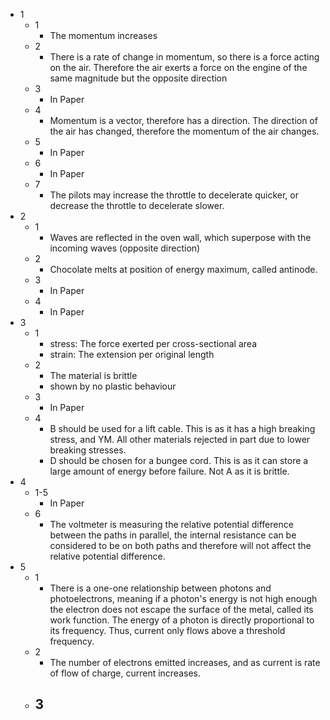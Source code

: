- 1
	- 1
		- The momentum increases
	- 2
		- There is a rate of change in momentum, so there is a force acting on the air. Therefore the air exerts a force on the engine of the same magnitude but the opposite direction
	- 3
		- In Paper
	- 4
		- Momentum is a vector, therefore has a direction. The direction of the air has changed, therefore the momentum of the air changes.
	- 5
		- In Paper
	- 6
		- In Paper
	- 7
		- The pilots may increase the throttle to decelerate quicker, or decrease the throttle to decelerate slower.
- 2
	- 1
		- Waves are reflected in the oven wall, which superpose with the incoming waves (opposite direction)
	- 2
		- Chocolate melts at position of energy maximum, called antinode.
	- 3
		- In Paper
	- 4
		- In Paper
- 3
	- 1
		- stress: The force exerted per cross-sectional area
		- strain: The extension per original length
	- 2
		- The material is brittle
		- shown by no plastic behaviour
	- 3
		- In Paper
	- 4
		- B should be used for a lift cable. This is as it has a high breaking stress, and YM. All other materials rejected in part due to lower breaking stresses.
		- D should be chosen for a bungee cord. This is as it can store a large amount of energy before failure. Not A as it is brittle.
- 4
	- 1-5
		- In Paper
	- 6
		- The voltmeter is measuring the relative potential difference between the paths in parallel, the internal resistance can be considered to be on both paths and therefore will not affect the relative potential difference.
- 5
	- 1
		- There is a one-one relationship between photons and photoelectrons, meaning if a photon's energy is not high enough the electron does not escape the surface of the metal, called its work function. The energy of a photon is directly proportional to its frequency. Thus, current only flows above a threshold frequency.
	- 2
		- The number of electrons emitted increases, and as current is rate of flow of charge, current increases.
	- 3
		- 